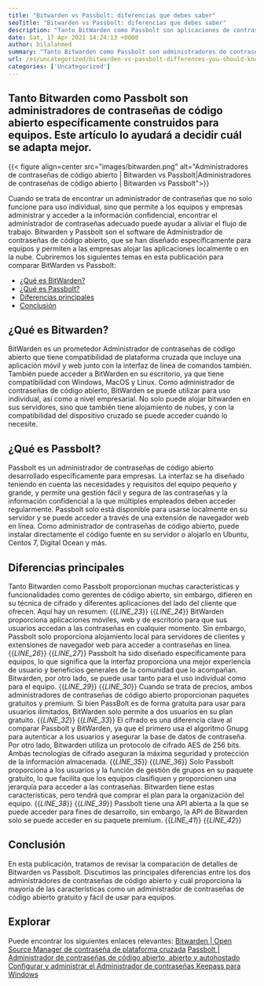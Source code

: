 ```yaml
---
title: "Bitwarden vs Passbolt: diferencias que debes saber" 
seoTitle: "Bitwarden vs Passbolt: diferencias que debes saber" 
description: "Tanto BitWarden como Passbolt son aplicaciones de contraseña de código abierto construidas para equipos. Este artículo lo ayudará a decidir cuál se adapta mejor." 
date: Sat, 17 Apr 2021 14:24:13 +0000
author: bilalahmed
summary: "Tanto Bitwarden como Passbolt son administradores de contraseñas de código abierto específicamente construidos para equipos. Este artículo lo ayudará a decidir cuál se adapta mejor." 
url: /es/uncategorized/bitwarden-vs-passbolt-differences-you-should-know/
categories: ['Uncategorized']
---
```


## Tanto Bitwarden como Passbolt son administradores de contraseñas de código abierto específicamente construidos para equipos. Este artículo lo ayudará a decidir cuál se adapta mejor.

{{< figure align=center src="images/bitwarden.png" alt="Administradores de contraseñas de código abierto | Bitwarden vs Passbolt|Administradores de contraseñas de código abierto | Bitwarden vs Passbolt">}}

Cuando se trata de encontrar un administrador de contraseñas que no solo funcione para uso individual, sino que permite a los equipos y empresas administrar y acceder a la información confidencial, encontrar el administrador de contraseñas adecuado puede ayudar a aliviar el flujo de trabajo. Bitwarden y Passbolt son el software de Administrador de contraseñas de código abierto, que se han diseñado específicamente para equipos y permiten a las empresas alojar las aplicaciones localmente o en la nube. Cubriremos los siguientes temas en esta publicación para comparar BitWarden vs Passbolt:
  * [¿Qué es BitWarden?][1]
  * [¿Qué es Passbolt?][2]
  * [Diferencias principales][3]
  * [Conclusión][4]

## **¿Qué es Bitwarden?** 
BitWarden es un prometedor Administrador de contraseñas de código abierto que tiene compatibilidad de plataforma cruzada que incluye una aplicación móvil y web junto con la interfaz de línea de comandos también. También puede acceder a BitWarden en su escritorio, ya que tiene compatibilidad con Windows, MacOS y Linux. Como administrador de contraseñas de código abierto, BitWarden se puede utilizar para uso individual, así como a nivel empresarial. No solo puede alojar bitwarden en sus servidores, sino que también tiene alojamiento de nubes, y con la compatibilidad del dispositivo cruzado se puede acceder cuando lo necesite.

## **¿Qué es Passbolt?** 
Passbolt es un administrador de contraseñas de código abierto desarrollado específicamente para empresas. La interfaz se ha diseñado teniendo en cuenta las necesidades y requisitos del equipo pequeño y grande, y permite una gestión fácil y segura de las contraseñas y la información confidencial a la que múltiples empleados deben acceder regularmente. Passbolt solo está disponible para usarse localmente en su servidor y se puede acceder a través de una extensión de navegador web en línea. Como administrador de contraseñas de código abierto, puede instalar directamente el código fuente en su servidor o alojarlo en Ubuntu, Centos 7, Digital Ocean y más.

## **Diferencias principales** 
Tanto Bitwarden como Passbolt proporcionan muchas características y funcionalidades como gerentes de código abierto, sin embargo, difieren en su técnica de cifrado y diferentes aplicaciones del lado del cliente que ofrecen. Aquí hay un resumen:
{{_LINE_23_}}
{{_LINE_24_}}
    BitWarden proporciona aplicaciones móviles, web y de escritorio para que sus usuarios accedan a las contraseñas en cualquier momento. Sin embargo, Passbolt solo proporciona alojamiento local para servidores de clientes y extensiones de navegador web para acceder a contraseñas en línea.
{{_LINE_26_}}
{{_LINE_27_}}
    Passbolt ha sido diseñado específicamente para equipos, lo que significa que la interfaz proporciona una mejor experiencia de usuario y beneficios generales de la comunidad que lo acompañan. Bitwarden, por otro lado, se puede usar tanto para el uso individual como para el equipo.
{{_LINE_29_}}
{{_LINE_30_}}
    Cuando se trata de precios, ambos administradores de contraseñas de código abierto proporcionan paquetes gratuitos y premium. Si bien PassBolt es de forma gratuita para usar para usuarios ilimitados, BitWarden solo permite a dos usuarios en su plan gratuito.
{{_LINE_32_}}
{{_LINE_33_}}
    El cifrado es una diferencia clave al comparar Passbolt y BitWarden, ya que el primero usa el algoritmo Gnupg para autenticar a los usuarios y asegurar la base de datos de contraseña. Por otro lado, Bitwarden utiliza un protocolo de cifrado AES de 256 bits. Ambas tecnologías de cifrado aseguran la máxima seguridad y protección de la información almacenada.
{{_LINE_35_}}
{{_LINE_36_}}
    Solo Passbolt proporciona a los usuarios y la función de gestión de grupos en su paquete gratuito, lo que facilita que los equipos clasifiquen y proporcionen una jerarquía para acceder a las contraseñas. Bitwarden tiene estas características, pero tendrá que comprar el plan para la organización del equipo.
{{_LINE_38_}}
{{_LINE_39_}}
    Passbolt tiene una API abierta a la que se puede acceder para fines de desarrollo, sin embargo, la API de Bitwarden solo se puede acceder en su paquete premium.
{{_LINE_41_}}
{{_LINE_42_}}

## **Conclusión** 
En esta publicación, tratamos de revisar la comparación de detalles de Bitwarden vs Passbolt. Discutimos las principales diferencias entre los dos administradores de contraseñas de código abierto y cuál proporciona la mayoría de las características como un administrador de contraseñas de código abierto gratuito y fácil de usar para equipos.

## Explorar
Puede encontrar los siguientes enlaces relevantes:
[Bitwarden | Open Source Manager de contraseña de plataforma cruzada][5]
[Passbolt | Administrador de contraseñas de código abierto, abierto y autohostado][6]
[Configurar y administrar el Administrador de contraseñas Keepass para Windows][7]



[1]: #bitwarden
[2]: #passbolt
[3]: #differences
[4]: #conclusion
[5]: https://products.containerize.com/password-management/bitwarden
[6]: https://products.containerize.com/password-management/passbolt
[7]: https://blog.containerize.com/password-management/setup-manage-keepass-password-manager-for-windows/
